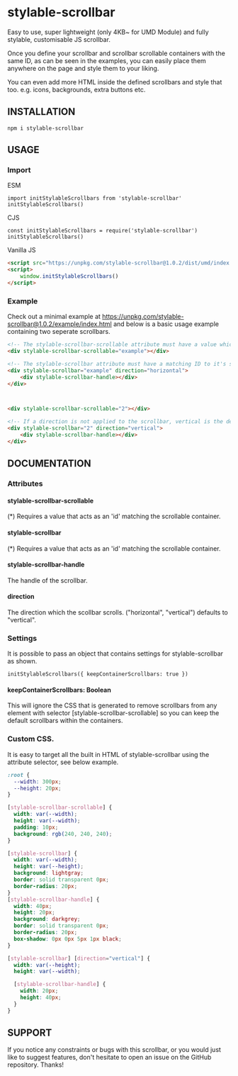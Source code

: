 # stylable-scrollbar

Easy to use, super lightweight (only 4KB~ for UMD Module) and fully stylable, customisable JS scrollbar.

Once you define your scrollbar and scrollbar scrollable containers with the same ID, as can be seen in the examples,
you can easily place them anywhere on the page and style them to your liking.

You can even add more HTML inside the defined scrollbars and style that too. e.g. icons, backgrounds, extra buttons etc.

## INSTALLATION

```
npm i stylable-scrollbar
```

## USAGE

### Import

ESM

```JS
import initStylableScrollbars from 'stylable-scrollbar'
initStylableScrollbars()
```

CJS

```JS
const initStylableScrollbars = require('stylable-scrollbar')
initStylableScrollbars()
```

Vanilla JS

```HTML
<script src="https://unpkg.com/stylable-scrollbar@1.0.2/dist/umd/index.umd.js"></script>
<script>
    window.initStylableScrollbars()
</script>
```

### Example

Check out a minimal example at https://unpkg.com/stylable-scrollbar@1.0.2/example/index.html and below is a basic usage
example containing two seperate scrollbars.

```HTML
<!-- The stylable-scrollbar-scrollable attribute must have a value which acts as an ID. -->
<div stylable-scrollbar-scrollable="example"></div>

<!-- The stylable-scrollbar attribute must have a matching ID to it's scrollable container as seen above. -->
<div stylable-scrollbar="example" direction="horizontal">
    <div stylable-scrollbar-handle></div>
</div>



<div stylable-scrollbar-scrollable="2"></div>

<!-- If a direction is not applied to the scrollbar, vertical is the default. -->
<div stylable-scrollbar="2" direction="vertical">
    <div stylable-scrollbar-handle></div>
</div>
```

## DOCUMENTATION

### Attributes

#### stylable-scrollbar-scrollable

(*) Requires a value that acts as an 'id' matching the scrollable container.

#### stylable-scrollbar

(*) Requires a value that acts as an 'id' matching the scrollable container.

#### stylable-scrollbar-handle

The handle of the scrollbar.

#### direction

The direction which the scollbar scrolls. ("horizontal", "vertical") defaults to "vertical".

### Settings

It is possible to pass an object that contains settings for stylable-scrollbar as shown.

```
initStylableScrollbars({ keepContainerScrollbars: true })
```

#### keepContainerScrollbars: Boolean

This will ignore the CSS that is generated to remove scrollbars from any element with selector [stylable-scrollbar-scrollable] so you can keep the default scrollbars within the containers.

### Custom CSS.

It is easy to target all the built in HTML of stylable-scrollbar using the attribute selector, see below example.

```CSS
:root {
  --width: 300px;
  --height: 20px;
}

[stylable-scrollbar-scrollable] {
  width: var(--width);
  height: var(--width);
  padding: 10px;
  background: rgb(240, 240, 240);
}

[stylable-scrollbar] {
  width: var(--width);
  height: var(--height);
  background: lightgray;
  border: solid transparent 0px;
  border-radius: 20px;
}
[stylable-scrollbar-handle] {
  width: 40px;
  height: 20px;
  background: darkgrey;
  border: solid transparent 0px;
  border-radius: 20px;
  box-shadow: 0px 0px 5px 1px black;
}

[stylable-scrollbar] [direction="vertical"] {
  width: var(--height);
  height: var(--width);

  [stylable-scrollbar-handle] {
    width: 20px;
    height: 40px;
  }
}
```

## SUPPORT

If you notice any constraints or bugs with this scrollbar, or you would just like to suggest features, don't hesitate
to open an issue on the GitHub repository. Thanks!

